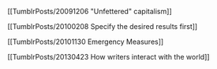 [[TumblrPosts/20091206 "Unfettered" capitalism]]

[[TumblrPosts/20100208 Specify the desired results first]]

[[TumblrPosts/20101130 Emergency Measures]]

[[TumblrPosts/20130423 How writers interact with the world]]




